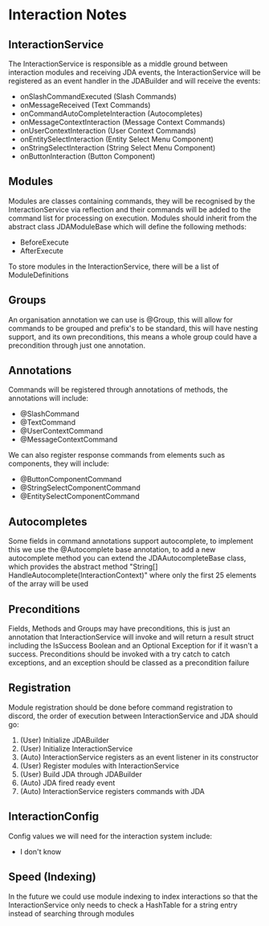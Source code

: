 # Interaction Notes
## InteractionService
The InteractionService is responsible as a middle ground between interaction
modules and receiving JDA events, the InteractionService will be registered
as an event handler in the JDABuilder and will receive the events:
- onSlashCommandExecuted (Slash Commands)
- onMessageReceived (Text Commands)
- onCommandAutoCompleteInteraction (Autocompletes)
- onMessageContextInteraction (Message Context Commands)
- onUserContextInteraction (User Context Commands)
- onEntitySelectInteraction (Entity Select Menu Component)
- onStringSelectInteraction (String Select Menu Component)
- onButtonInteraction (Button Component)

## Modules
Modules are classes containing commands, they will be recognised by the
InteractionService via reflection and their commands will be added to the
command list for processing on execution. Modules should inherit from
the abstract class JDAModuleBase which will define the following methods:
- BeforeExecute
- AfterExecute

To store modules in the InteractionService, there will be a list of ModuleDefinitions

## Groups
An organisation annotation we can use is @Group, this will allow for
commands to be grouped and prefix's to be standard, this will have nesting
support, and its own preconditions, this means a whole group could
have a precondition through just one annotation.

## Annotations
Commands will be registered through annotations of methods, the annotations
will include:
- @SlashCommand
- @TextCommand
- @UserContextCommand
- @MessageContextCommand

We can also register response commands from elements such as components,
they will include:
- @ButtonComponentCommand
- @StringSelectComponentCommand
- @EntitySelectComponentCommand

## Autocompletes
Some fields in command annotations support autocomplete, to implement this we
use the @Autocomplete base annotation, to add a new autocomplete method you
can extend the JDAAutocompleteBase class, which provides the abstract method
"String[] HandleAutocomplete(InteractionContext)" where only the first 25
elements of the array will be used

## Preconditions
Fields, Methods and Groups may have preconditions, this is just an annotation
that InteractionService will invoke and will return a result struct including
the IsSuccess Boolean and an Optional Exception for if it wasn't a success.
Preconditions should be invoked with a try catch to catch exceptions, and
an exception should be classed as a precondition failure

## Registration
Module registration should be done before command registration to discord,
the order of execution between InteractionService and JDA should go:
1. (User) Initialize JDABuilder
2. (User) Initialize InteractionService
3. (Auto) InteractionService registers as an event listener in its constructor
4. (User) Register modules with InteractionService
5. (User) Build JDA through JDABuilder
6. (Auto) JDA fired ready event
7. (Auto) InteractionService registers commands with JDA

## InteractionConfig
Config values we will need for the interaction system include:
- I don't know

## Speed (Indexing)
In the future we could use module indexing to index interactions so that
the InteractionService only needs to check a HashTable for a string entry
instead of searching through modules